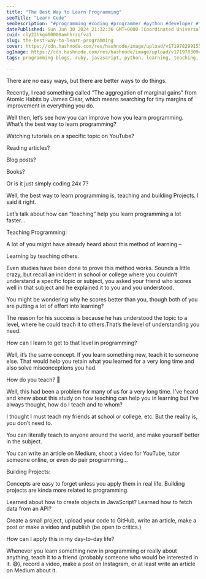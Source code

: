 ```yaml
---
title: "The Best Way to Learn Programming"
seoTitle: "Learn Code"
seoDescription: "#programming #coding #programmer #python #developer #javascript #technology #code #java #ruby"
datePublished: Sun Jun 30 2024 21:32:36 GMT+0000 (Coordinated Universal Time)
cuid: cly22hkgm00000amhhrzqfva1
slug: the-best-way-to-learn-programming
cover: https://cdn.hashnode.com/res/hashnode/image/upload/v1719782991555/7a6621c5-25e2-4174-8cbd-aaff68148089.jpeg
ogImage: https://cdn.hashnode.com/res/hashnode/image/upload/v1719783094532/9955da6e-6214-451e-931e-7140807b562a.jpeg
tags: programming-blogs, ruby, javascript, python, learning, teaching, building, learncodeonline

---
```


There are no easy ways, but there are better ways to do things.

Recently, I read something called “The aggregation of marginal gains” from Atomic Habits by James Clear, which means searching for tiny margins of improvement in everything you do.

Well then, let’s see how you can improve how you learn programming. What’s the best way to learn programming?

Watching tutorials on a specific topic on YouTube?

Reading articles?

Blog posts?

Books?

Or is it just simply coding 24x 7?

Well, the best way to learn programming is, teaching and building Projects. I said it right.

Let’s talk about how can “teaching” help you learn programming a lot faster…

Teaching Programming:

A lot of you might have already heard about this method of learning –

Learning by teaching others.

Even studies have been done to prove this method works. Sounds a little crazy, but recall an incident in school or college where you couldn’t understand a specific topic or subject, you asked your friend who scores well in that subject and he explained it to you and you understood.

You might be wondering why he scores better than you, though both of you are putting a lot of effort into learning?

The reason for his success is because he has understood the topic to a level, where he could teach it to others.That’s the level of understanding you need.

How can I learn to get to that level in programming?

Well, it’s the same concept. If you learn something new, teach it to someone else. That would help you retain what you learned for a very long time and also solve misconceptions you had.

How do you teach? 🤔

Well, this had been a problem for many of us for a very long time. I’ve heard and knew about this study on how teaching can help you in learning but I’ve always thought, how do I teach and to whom?

I thought I must teach my friends at school or college, etc. But the reality is, you don’t need to.

You can literally teach to anyone around the world, and make yourself better in the subject.

You can write an article on Medium, shoot a video for YouTube, tutor someone online, or even do pair programming…

Building Projects:

Concepts are easy to forget unless you apply them in real life. Building projects are kinda more related to programming.

Learned about how to create objects in JavaScript? Learned how to fetch data from an API?

Create a small project, upload your code to GitHub, write an article, make a post or make a video and publish (be open to critics.)

How can I apply this in my day-to-day life?

Whenever you learn something new in programming or really about anything, teach it to a friend (probably someone who would be interested in it. 😅), record a video, make a post on Instagram, or at least write an article on Medium about it.